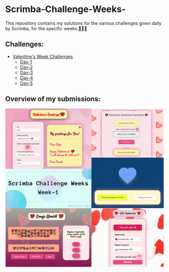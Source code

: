 # Scrimba-Challenge-Weeks-
This repository contains my solutions for the various challenges given daily by Scrimba, for the specific weeks.📝👩‍💻
## Challenges:
* [Valentine's Week Challenges](https://github.com/mou123das/Scrimba-Challenge-Weeks/tree/main/Valentine's%20Week%20Challenges)
  * [Day-1](https://github.com/mou123das/Scrimba-Challenge-Weeks/tree/main/Valentine's%20Week%20Challenges/Day-1)
  * [Day-2](https://github.com/mou123das/Scrimba-Challenge-Weeks/tree/main/Valentine's%20Week%20Challenges/Day-2)
  * [Day-3](https://github.com/mou123das/Scrimba-Challenge-Weeks/tree/main/Valentine's%20Week%20Challenges/Day-3)
  * [Day-4](https://github.com/mou123das/Scrimba-Challenge-Weeks/tree/main/Valentine's%20Week%20Challenges/Day-4)
  * [Day-5](https://github.com/mou123das/Scrimba-Challenge-Weeks/tree/main/Valentine's%20Week%20Challenges/Day-5)
## Overview of my submissions:
![](https://github.com/mou123das/Scrimba-Challenge-Weeks/blob/main/Valentine's%20Week%20Challenges/Scrimba%20Challenge%20Weeks%20Week-1%20Collage.gif)

